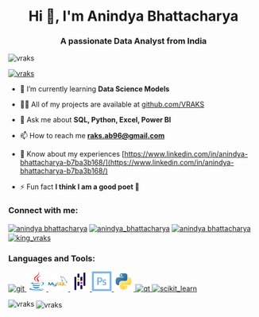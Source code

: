 <h1 align="center">Hi 👋, I'm Anindya Bhattacharya</h1>
<h3 align="center">A passionate Data Analyst from India</h3>

<p align="left"> <img src="https://komarev.com/ghpvc/?username=vraks&label=Profile%20views&color=0e75b6&style=flat" alt="vraks" /> </p>

<p align="left"> <a href="https://github.com/ryo-ma/github-profile-trophy"><img src="https://github-profile-trophy.vercel.app/?username=vraks" alt="vraks" /></a> </p>

- 🌱 I’m currently learning **Data Science Models**

- 👨‍💻 All of my projects are available at [github.com/VRAKS](github.com/VRAKS)

- 💬 Ask me about **SQL, Python, Excel, Power BI**

- 📫 How to reach me **raks.ab96@gmail.com**

- 📄 Know about my experiences [https://www.linkedin.com/in/anindya-bhattacharya-b7ba3b168/](https://www.linkedin.com/in/anindya-bhattacharya-b7ba3b168/)

- ⚡ Fun fact **I think I am a good poet 🤣**

<h3 align="left">Connect with me:</h3>
<p align="left">
<a href="https://linkedin.com/in/anindya bhattacharya" target="blank"><img align="center" src="https://raw.githubusercontent.com/rahuldkjain/github-profile-readme-generator/master/src/images/icons/Social/linked-in-alt.svg" alt="anindya bhattacharya" height="30" width="40" /></a>
<a href="https://kaggle.com/anindya_bhattacharya" target="blank"><img align="center" src="https://raw.githubusercontent.com/rahuldkjain/github-profile-readme-generator/master/src/images/icons/Social/kaggle.svg" alt="anindya_bhattacharya" height="30" width="40" /></a>
<a href="https://www.facebook.com/profile.php?id=100092756024266" target="blank"><img align="center" src="https://raw.githubusercontent.com/rahuldkjain/github-profile-readme-generator/master/src/images/icons/Social/facebook.svg" alt="anindya bhattacharya" height="30" width="40" /></a>
<a href="https://instagram.com/_anindya_bhattacharya_" target="blank"><img align="center" src="https://raw.githubusercontent.com/rahuldkjain/github-profile-readme-generator/master/src/images/icons/Social/instagram.svg" alt="king_vraks" height="30" width="40" /></a>
</p>

<h3 align="left">Languages and Tools:</h3>
<p align="left"> <a href="https://git-scm.com/" target="_blank" rel="noreferrer"> <img src="https://www.vectorlogo.zone/logos/git-scm/git-scm-icon.svg" alt="git" width="40" height="40"/> </a> <a href="https://www.java.com" target="_blank" rel="noreferrer"> <img src="https://raw.githubusercontent.com/devicons/devicon/master/icons/java/java-original.svg" alt="java" width="40" height="40"/> </a> <a href="https://www.mysql.com/" target="_blank" rel="noreferrer"> <img src="https://raw.githubusercontent.com/devicons/devicon/master/icons/mysql/mysql-original-wordmark.svg" alt="mysql" width="40" height="40"/> </a> <a href="https://pandas.pydata.org/" target="_blank" rel="noreferrer"> <img src="https://raw.githubusercontent.com/devicons/devicon/2ae2a900d2f041da66e950e4d48052658d850630/icons/pandas/pandas-original.svg" alt="pandas" width="40" height="40"/> </a> <a href="https://www.photoshop.com/en" target="_blank" rel="noreferrer"> <img src="https://raw.githubusercontent.com/devicons/devicon/master/icons/photoshop/photoshop-line.svg" alt="photoshop" width="40" height="40"/> </a> <a href="https://www.python.org" target="_blank" rel="noreferrer"> <img src="https://raw.githubusercontent.com/devicons/devicon/master/icons/python/python-original.svg" alt="python" width="40" height="40"/> </a> <a href="https://www.qt.io/" target="_blank" rel="noreferrer"> <img src="https://upload.wikimedia.org/wikipedia/commons/0/0b/Qt_logo_2016.svg" alt="qt" width="40" height="40"/> </a> <a href="https://scikit-learn.org/" target="_blank" rel="noreferrer"> <img src="https://upload.wikimedia.org/wikipedia/commons/0/05/Scikit_learn_logo_small.svg" alt="scikit_learn" width="40" height="40"/> </a> </p>

<p><img align="left" src="https://github-readme-stats.vercel.app/api/top-langs?username=vraks&show_icons=true&locale=en&layout=compact" alt="vraks" /></p>

<p>&nbsp;<img align="center" src="https://github-readme-stats.vercel.app/api?username=vraks&show_icons=true&locale=en" alt="vraks" /></p>
